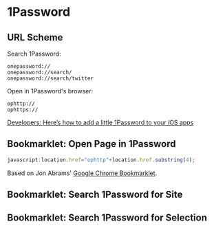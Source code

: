 # 1Password

## URL Scheme

Search 1Password:

	onepassword://
	onepassword://search/
	onepassword://search/twitter

Open in 1Password's browser:

	ophttp://
	ophttps://

[Developers: Here’s how to add a little 1Password to your iOS apps](http://blog.agilebits.com/2013/01/24/developers-heres-how-to-add-a-little-1password-to-your-ios-apps/)

## Bookmarklet: Open Page in 1Password

```javascript
javascript:location.href="ophttp"+location.href.substring(4);
```

Based on Jon Abrams' [Google Chrome Bookmarklet](http://blog.jonabrams.com/post/26099585134/open-in-chrome).

## Bookmarklet: Search 1Password for Site

## Bookmarklet: Search 1Password for Selection